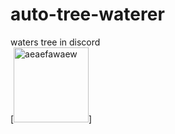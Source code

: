# auto-tree-waterer
waters tree in discord <br/>
[<img alt="aeaefawaew" src="https://cdn.discordapp.com/attachments/593461803439095828/1301315386045890671/gew.png?ex=672407e5&is=6722b665&hm=3e4538518d1395e5c5a669fd23230f1c4c157f6388c8677047e648583cf5ca54&" width="120px"/>]
